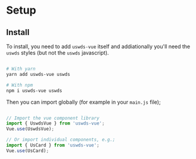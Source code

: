 # Setup

## Install

To install, you need to add `uswds-vue` itself and addiationally you'll need the `uswds` styles (but not the `uswds` javascript).

``` bash

# With yarn
yarn add uswds-vue uswds

# With npm
npm i uswds-vue uswds
```

Then you can import globally (for example in your `main.js` file);

``` js

// Import the vue component library
import { UswdsVue } from 'uswds-vue';
Vue.use(UswdsVue);

// Or import individual components, e.g.;
import { UsCard } from 'uswds-vue';
Vue.use(UsCard);
